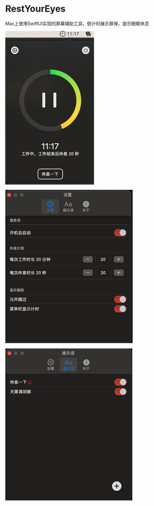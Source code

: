 # RestYourEyes
Mac上使用SwiftUI实现的屏幕辅助工具，倒计时展示屏保，提示眼睛休息

![](Image/1.png)

![](Image/2.png)

![](Image/3.png)
